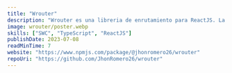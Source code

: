 ```yaml
---
title: "Wrouter"
description: "Wrouter es una libreria de enrutamiento para ReactJS. La finalidad de esta libreria fue aprender sobre el funcionamiento de las librerias de enrutamiento en ReactJS. Desarrollado en base al aprendizaje adquirido con @midudev pero con variantes la funcionalidad de usar hooks."
image: wrouter/poster.webp
skills: ["SWC", "TypeScript", "ReactJS"]
publishDate: 2023-07-08
readMinTime: 7
website: "https://www.npmjs.com/package/@jhonromero26/wrouter"
repoUri: "https://github.com/JhonRomero26/wrouter"
---
```

